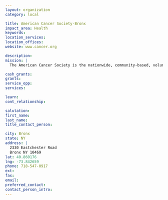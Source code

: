 ```yaml
---
layout: organization
category: local

title: American Cancer Society-Bronx
impact_area: Health
keywords: 
location_services: 
location_offices: 
website: www.cancer.org

description: 
mission: |
  The American Cancer Society is the nationwide, community-based, voluntary health organization dedicated to eliminating cancer as a major health problem by preventing cancer, saving lives, and diminishing suffering from cancer through research, education, advocacy, and service.

cash_grants: 
grants: 
service_opp: 
services: 

learn: 
cont_relationship: 

salutation: 
first_name: 
last_name: 
title_contact_person: 

city: Bronx
state: NY
address: |
  2330 Eastchester Road     
  Bronx NY 10469
lat: 40.860176
lng: -73.842659
phone: 718-547-0917
ext: 
fax: 
email: 
preferred_contact: 
contact_person_intro: 
---
```

